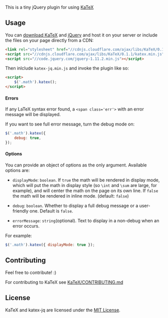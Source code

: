 This is a tiny jQuery plugin for using [KaTeX](https://khan.github.io/KaTeX/)

## Usage

You can [download KaTeX](https://github.com/khan/katex/releases) and [jQuery](http://jquery.com/download/) and host it on your server or include the files on your page directly from a CDN:

```html
<link rel="stylesheet" href="//cdnjs.cloudflare.com/ajax/libs/KaTeX/0.1.1/katex.min.css">
<script src="//cdnjs.cloudflare.com/ajax/libs/KaTeX/0.1.1/katex.min.js"></script>
<script src="//code.jquery.com/jquery-1.11.2.min.js"></script>
```

Then inlclude `katex-jq.min.js` and invoke the plugin like so:

```html
<script>
    $('.math').katex();
</script>
```

#### Errors

If any LaTeX syntax error found, a `<span class='err'>` with an error message will be displayed.

If you want to see full error message, turn the debug mode on:

```js
$('.math').katex({
    debug: true,
});
```

#### Options

You can provide an object of options as the only argument. Available options are:

- `displayMode`: `boolean`. If `true` the math will be rendered in display mode, which will put the math in display style (so `\int` and `\sum` are large, for example), and will center the math on the page on its own line. If `false` the math will be rendered in inline mode. (default: `false`)

- `debug`: `boolean`. Whether to display a full debug message or a user-friendly one. Default is `false`.

- `errorMessage`: `string`(optional). Text to display in a non-debug when an error occurs.

For example:

```js
$('.math').katex({ displayMode: true });
```

## Contributing

Feel free to contribute! :)

For contributing to KaTeX see [KaTeX/CONTRIBUTING.md](https://github.com/Khan/KaTeX/blob/master/CONTRIBUTING.md)

## License

KaTeX and katex-jq are licensed under the [MIT License](http://opensource.org/licenses/MIT).
